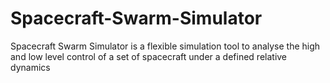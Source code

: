 # Spacecraft-Swarm-Simulator
Spacecraft Swarm Simulator is a flexible simulation tool to analyse the high and low level control of a set of spacecraft under a defined relative dynamics
